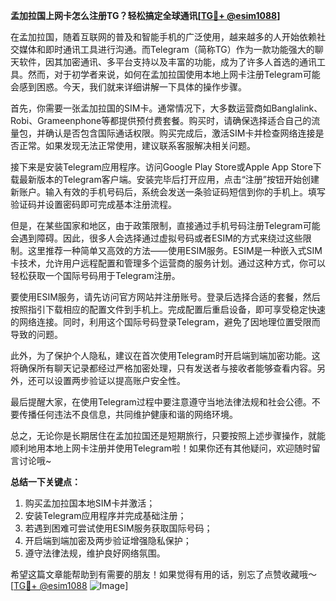 **孟加拉国上网卡怎么注册TG？轻松搞定全球通讯[[TG💪+ @esim1088](https://t.me/s/esim1088)]**

在孟加拉国，随着互联网的普及和智能手机的广泛使用，越来越多的人开始依赖社交媒体和即时通讯工具进行沟通。而Telegram（简称TG）作为一款功能强大的聊天软件，因其加密通讯、多平台支持以及丰富的功能，成为了许多人首选的通讯工具。然而，对于初学者来说，如何在孟加拉国使用本地上网卡注册Telegram可能会感到困惑。今天，我们就来详细讲解一下具体的操作步骤。

首先，你需要一张孟加拉国的SIM卡。通常情况下，大多数运营商如Banglalink、Robi、Grameenphone等都提供预付费套餐。购买时，请确保选择适合自己的流量包，并确认是否包含国际通话权限。购买完成后，激活SIM卡并检查网络连接是否正常。如果发现无法正常使用，建议联系客服解决相关问题。

接下来是安装Telegram应用程序。访问Google Play Store或Apple App Store下载最新版本的Telegram客户端。安装完毕后打开应用，点击“注册”按钮开始创建新账户。输入有效的手机号码后，系统会发送一条验证码短信到你的手机上。填写验证码并设置密码即可完成基本注册流程。

但是，在某些国家和地区，由于政策限制，直接通过手机号码注册Telegram可能会遇到障碍。因此，很多人会选择通过虚拟号码或者ESIM的方式来绕过这些限制。这里推荐一种简单又高效的方法——使用ESIM服务。ESIM是一种嵌入式SIM卡技术，允许用户远程配置和管理多个运营商的服务计划。通过这种方式，你可以轻松获取一个国际号码用于Telegram注册。

要使用ESIM服务，请先访问官方网站并注册账号。登录后选择合适的套餐，然后按照指引下载相应的配置文件到手机上。完成配置后重启设备，即可享受稳定快速的网络连接。同时，利用这个国际号码登录Telegram，避免了因地理位置受限而导致的问题。

此外，为了保护个人隐私，建议在首次使用Telegram时开启端到端加密功能。这将确保所有聊天记录都经过严格加密处理，只有发送者与接收者能够查看内容。另外，还可以设置两步验证以提高账户安全性。

最后提醒大家，在使用Telegram过程中要注意遵守当地法律法规和社会公德。不要传播任何违法不良信息，共同维护健康和谐的网络环境。

总之，无论你是长期居住在孟加拉国还是短期旅行，只要按照上述步骤操作，就能顺利地用本地上网卡注册并使用Telegram啦！如果你还有其他疑问，欢迎随时留言讨论哦~

**总结一下关键点：**
1. 购买孟加拉国本地SIM卡并激活；
2. 安装Telegram应用程序并完成基础注册；
3. 若遇到困难可尝试使用ESIM服务获取国际号码；
4. 开启端到端加密及两步验证增强隐私保护；
5. 遵守法律法规，维护良好网络氛围。

希望这篇文章能帮助到有需要的朋友！如果觉得有用的话，别忘了点赞收藏哦～ [[TG💪+ @esim1088](https://t.me/s/esim1088) ![Image](https://i.postimg.cc/4NQfJmqS/Snipaste-2025-05-13-00-14-12.png)]